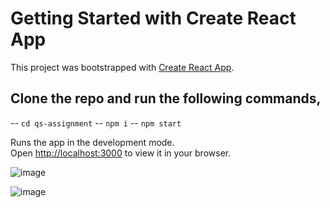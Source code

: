 # Getting Started with Create React App

This project was bootstrapped with [Create React App](https://github.com/facebook/create-react-app).

## Clone the repo and run the following commands,

-- `cd qs-assignment`
-- `npm i`
-- `npm start`

Runs the app in the development mode.\
Open [http://localhost:3000](http://localhost:3000) to view it in your browser.

![image](https://github.com/user-attachments/assets/42a2f040-df54-4642-999d-c5bf09ce3e68)

![image](https://github.com/user-attachments/assets/02aec4bd-0ed9-4e67-b715-370eea3f6f8f)
